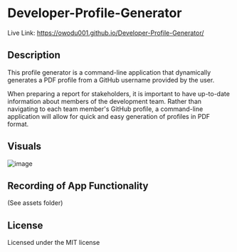 # Developer-Profile-Generator

Live Link: https://owodu001.github.io/Developer-Profile-Generator/

## Description

This profile generator is a command-line application that dynamically generates a PDF profile from a GitHub username provided by the user. 

When preparing a report for stakeholders, it is important to have up-to-date information about members of the development team. Rather than navigating to each team member's GitHub profile, a command-line application will allow for quick and easy generation of profiles in PDF format.


## Visuals

![image](https://user-images.githubusercontent.com/55159065/70592728-63b8e380-1ba0-11ea-86a9-611decf9a94d.png)


## Recording of App Functionality

(See assets folder)


## License

Licensed under the MIT license

